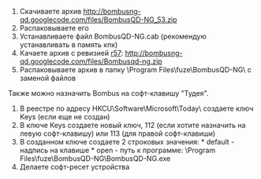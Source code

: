   1. Скачиваете архив http://bombusng-qd.googlecode.com/files/BombusQD-NG_53.zip
  1. Распаковываете его
  1. Устанавливаете файл BombusQD-NG.cab (рекомендую устанавливать в память кпк)
  1. Качаете архив с ревизией [r57](https://code.google.com/p/bombusng-qd/source/detail?r=57): http://bombusng-qd.googlecode.com/files/Bombusqd-ng.zip
  1. Распаковываете архив в папку \Program Files\fuze\BombusQD-NG\ с заменой файлов

Также можно назначить Bombus на софт-клавишу "Тудея".
  1. В реестре по адресу HKCU\Software\Microsoft\Today\ создаете ключ Keys (если еще не создан)
  1. В ключе Keys создаете новый ключ, 112 (если хотите назначить на левую софт-клавишу) или 113 (для правой софт-клавиши)
  1. В созданном ключе создаете 2 строковых значения:
    * default - надпись на клавише
    * open - путь к программе: \Program Files\fuze\BombusQD-NG\BombusQD-NG.exe
  1. Делаете софт-ресет устройства